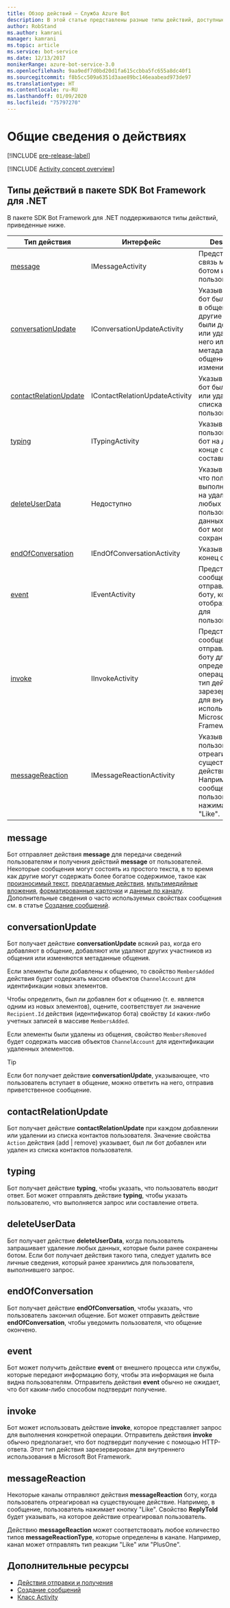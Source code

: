 ```yaml
---
title: Обзор действий — Служба Azure Bot
description: В этой статье представлены разные типы действий, доступные в пакете SDK Bot Framework для .NET.
author: RobStand
ms.author: kamrani
manager: kamrani
ms.topic: article
ms.service: bot-service
ms.date: 12/13/2017
monikerRange: azure-bot-service-3.0
ms.openlocfilehash: 9aa9edf7d0bd20d1fa615ccbba5fc655a8dc40f1
ms.sourcegitcommit: f8b5cc509a6351d3aae89bc146eaabead973de97
ms.translationtype: HT
ms.contentlocale: ru-RU
ms.lasthandoff: 01/09/2020
ms.locfileid: "75797270"
---
```

# <a name="activities-overview"></a>Общие сведения о действиях

[!INCLUDE [pre-release-label](../includes/pre-release-label-v3.md)]

[!INCLUDE [Activity concept overview](../includes/snippet-dotnet-concept-activity.md)]

## <a name="activity-types-in-the-bot-framework-sdk-for-net"></a>Типы действий в пакете SDK Bot Framework для .NET

В пакете SDK Bot Framework для .NET поддерживаются типы действий, приведенные ниже.

| Тип действия | Интерфейс | Description |
|------|------|------|
| [message](#message) | IMessageActivity | Представляет связь между ботом и пользователем. |
| [conversationUpdate](#conversationupdate) | IConversationUpdateActivity | Указывает, что бот был добавлен в общение, другие участники были добавлены или удалены из него или метаданные общения изменились. |
| [contactRelationUpdate](#contactrelationupdate) | IContactRelationUpdateActivity | Указывает, что бот был добавлен или удален из списка контактов пользователя. |
| [typing](#typing) | ITypingActivity | Указывает, что пользователь или бот на другом конце общения составляет ответ. | 
| [deleteUserData](#deleteuserdata) | Недоступно | Указывает боту, что пользователь выполнил запрос на удаление любых пользовательских данных, которые бот мог сохранить. |
| [endOfConversation](#endofconversation) | IEndOfConversationActivity | Указывает на конец общения. |
| [event](#event) | IEventActivity | Представляет сообщение, отправляемое боту, который не отображается для пользователя. |
| [invoke](#invoke) | IInvokeActivity | Представляет сообщение, отправляемое боту для запроса определенной операции. Этот тип действия зарезервирован для внутреннего использования в Microsoft Bot Framework. |
| [messageReaction](#messagereaction) | IMessageReactionActivity | Указывает, что пользователь отреагировал на существующее действие. Например, в сообщение, пользователь нажимает кнопку "Like". |

## <a name="message"></a>message

Бот отправляет действия **message** для передачи сведений пользователям и получения действий **message** от пользователей. Некоторые сообщения могут состоять из простого текста, в то время как другие могут содержать более богатое содержимое, такое как [произносимый текст](bot-builder-dotnet-text-to-speech.md), [предлагаемые действия](bot-builder-dotnet-add-suggested-actions.md), [мультимедийные вложения](bot-builder-dotnet-add-media-attachments.md), [форматированные карточки](bot-builder-dotnet-add-rich-card-attachments.md) и [данные по каналу](bot-builder-dotnet-channeldata.md). Дополнительные сведения о часто используемых свойствах сообщения см. в статье [Создание сообщений](bot-builder-dotnet-create-messages.md).

## <a name="conversationupdate"></a>conversationUpdate

Бот получает действие **conversationUpdate** всякий раз, когда его добавляют в общение, добавляют или удаляют других участников из общения или изменяются метаданные общения. 

Если элементы были добавлены к общению, то свойство `MembersAdded` действия будет содержать массив объектов `ChannelAccount` для идентификации новых элементов. 

Чтобы определить, был ли добавлен бот к общению (т. е. является одним из новых элементов), оцените, соответствует ли значение `Recipient.Id` действия (идентификатор бота) свойству `Id` каких-либо учетных записей в массиве `MembersAdded`.

Если элементы были удалены из общения, свойство `MembersRemoved` будет содержать массив объектов `ChannelAccount` для идентификации удаленных элементов. 

> [!TIP]
> Если бот получает действие **conversationUpdate**, указывающее, что пользователь вступает в общение, можно ответить на него, отправив приветственное сообщение. 

## <a name="contactrelationupdate"></a>contactRelationUpdate

Бот получает действие **contactRelationUpdate** при каждом добавлении или удалении из списка контактов пользователя. Значение свойства `Action` действия (add | remove) указывает, был ли бот добавлен или удален из списка контактов пользователя.

## <a name="typing"></a>typing

Бот получает действие **typing**, чтобы указать, что пользователь вводит ответ. Бот может отправлять действие **typing**, чтобы указать пользователю, что выполняется запрос или составление ответа. 

## <a name="deleteuserdata"></a>deleteUserData

Бот получает действие **deleteUserData**, когда пользователь запрашивает удаление любых данных, которые были ранее сохранены ботом. Если бот получает действия такого типа, следует удалить все личные сведения, который ранее хранились для пользователя, выполнившего запрос.

## <a name="endofconversation"></a>endOfConversation 

Бот получает действие **endOfConversation**, чтобы указать, что пользователь закончил общение. Бот может отправить действие **endOfConversation**, чтобы уведомить пользователя, что общение окончено. 

## <a name="event"></a>event

Бот может получить действие **event** от внешнего процесса или службы, которые передают информацию боту, чтобы эта информация не была видна пользователям. Отправитель действия **event** обычно не ожидает, что бот каким-либо способом подтвердит получение.

## <a name="invoke"></a>invoke

Бот может использовать действие **invoke**, которое представляет запрос для выполнения конкретной операции. Отправитель действия **invoke** обычно предполагает, что бот подтвердит получение с помощью HTTP-ответа. Этот тип действия зарезервирован для внутреннего использования в Microsoft Bot Framework.

## <a name="messagereaction"></a>messageReaction

Некоторые каналы отправляют действия **messageReaction** боту, когда пользователь отреагировал на существующее действие. Например, в сообщение, пользователь нажимает кнопку "Like". Свойство **ReplyToId** будет указывать, на которое действие отреагировал пользователь.

Действию **messageReaction** может соответствовать любое количество типов **messageReactionType**, которые определены в канале. Например, канал может отправлять тип реакции "Like" или "PlusOne". 

## <a name="additional-resources"></a>Дополнительные ресурсы

- [Действия отправки и получения](bot-builder-dotnet-connector.md)
- [Создание сообщений](bot-builder-dotnet-create-messages.md)
- [Класс Activity](https://aka.ms/ActivityClass-dotnet-API)
